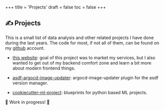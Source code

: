 +++
title = 'Projects'
draft = false
toc = false
+++

## ✍ Projects

This is a small list of data analysis and other related projects I have done during the last years. 
The code for most, if not all of them, can be found on my [github](https://github.com/thatmlopsguy) account.

- [this website](https://github.com/thatmlopsguy/thatmlopsguy.github.io): goal of this project was to market my services,
but I also wanted to get out of my backend comfort zone and learn a bit more about modern frontend things.

- [asdf-argocd-image-updater](https://github.com/thatmlopsguy/asdf-argocd-image-updater): argocd-image-updater plugin for
the asdf version manager.

- [cookiecutter-ml-project](https://github.com/thatmlopsguy/cookiecutter-ml-project): blueprints for python based ML projects.

🚧 Work in progress! 🚧
